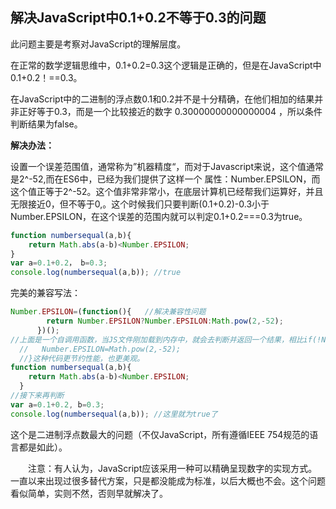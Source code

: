 ## 解决JavaScript中0.1+0.2不等于0.3的问题

此问题主要是考察对JavaScript的理解层度。

在正常的数学逻辑思维中，0.1+0.2=0.3这个逻辑是正确的，但是在JavaScript中0.1+0.2！==0.3。

在JavaScript中的二进制的浮点数0.1和0.2并不是十分精确，在他们相加的结果并非正好等于0.3，而是一个比较接近的数字 0.30000000000000004 ，所以条件判断结果为false。

**解决办法：**

设置一个误差范围值，通常称为”机器精度“，而对于Javascript来说，这个值通常是2^-52,而在ES6中，已经为我们提供了这样一个
属性：Number.EPSILON，而这个值正等于2^-52。这个值非常非常小，在底层计算机已经帮我们运算好，并且无限接近0，但不等于0,。这个时候我们只要判断(0.1+0.2)-0.3小于Number.EPSILON，在这个误差的范围内就可以判定0.1+0.2===0.3为true。

```javascript
function numbersequal(a,b){ 
    return Math.abs(a-b)<Number.EPSILON;
} 
var a=0.1+0.2， b=0.3;
console.log(numbersequal(a,b)); //true
```

完美的兼容写法：

```javascript
Number.EPSILON=(function(){   //解决兼容性问题
        return Number.EPSILON?Number.EPSILON:Math.pow(2,-52);
      })();
//上面是一个自调用函数，当JS文件刚加载到内存中，就会去判断并返回一个结果，相比if(!Number.EPSILON){
  //   Number.EPSILON=Math.pow(2,-52);
  //}这种代码更节约性能，也更美观。
function numbersequal(a,b){ 
    return Math.abs(a-b)<Number.EPSILON;
  }
//接下来再判断   
var a=0.1+0.2, b=0.3;
console.log(numbersequal(a,b)); //这里就为true了
```

这个是二进制浮点数最大的问题（不仅JavaScript，所有遵循IEEE 754规范的语言都是如此）。

　　注意：有人认为，JavaScript应该采用一种可以精确呈现数字的实现方式。一直以来出现过很多替代方案，只是都没能成为标准，以后大概也不会。这个问题看似简单，实则不然，否则早就解决了。